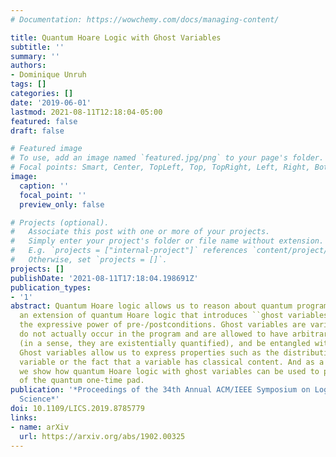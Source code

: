 ```yaml
---
# Documentation: https://wowchemy.com/docs/managing-content/

title: Quantum Hoare Logic with Ghost Variables
subtitle: ''
summary: ''
authors:
- Dominique Unruh
tags: []
categories: []
date: '2019-06-01'
lastmod: 2021-08-11T12:18:04-05:00
featured: false
draft: false

# Featured image
# To use, add an image named `featured.jpg/png` to your page's folder.
# Focal points: Smart, Center, TopLeft, Top, TopRight, Left, Right, BottomLeft, Bottom, BottomRight.
image:
  caption: ''
  focal_point: ''
  preview_only: false

# Projects (optional).
#   Associate this post with one or more of your projects.
#   Simply enter your project's folder or file name without extension.
#   E.g. `projects = ["internal-project"]` references `content/project/deep-learning/index.md`.
#   Otherwise, set `projects = []`.
projects: []
publishDate: '2021-08-11T17:18:04.198691Z'
publication_types:
- '1'
abstract: Quantum Hoare logic allows us to reason about quantum programs. We present
  an extension of quantum Hoare logic that introduces ``ghost variables'' to extend
  the expressive power of pre-/postconditions. Ghost variables are variables that
  do not actually occur in the program and are allowed to have arbitrary quantum states
  (in a sense, they are existentially quantified), and be entangled with program variables.
  Ghost variables allow us to express properties such as the distribution of a program
  variable or the fact that a variable has classical content. And as a case study,
  we show how quantum Hoare logic with ghost variables can be used to prove the security
  of the quantum one-time pad.
publication: '*Proceedings of the 34th Annual ACM/IEEE Symposium on Logic in Computer
  Science*'
doi: 10.1109/LICS.2019.8785779
links:
- name: arXiv
  url: https://arxiv.org/abs/1902.00325
---
```

